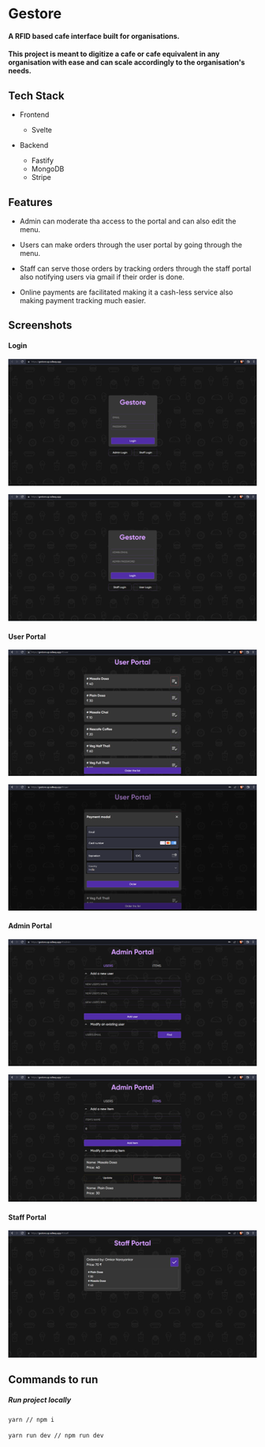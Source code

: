 # Gestore

#### A RFID based cafe interface built for organisations.

#### This project is meant to digitize a cafe or cafe equivalent in any organisation with ease and can scale accordingly to the organisation's needs.

## Tech Stack

- Frontend

  - Svelte

- Backend

  - Fastify
  - MongoDB
  - Stripe

## Features

- Admin can moderate tha access to the portal and can also edit the menu.

- Users can make orders through the user portal by going through the menu.

- Staff can serve those orders by tracking orders through the staff portal also notifying users via gmail if their order is done.

- Online payments are facilitated making it a cash-less service also making payment tracking much easier.

## Screenshots

#### Login

![User Login](/screenshots/UserLogin.png)

![Admin Login](/screenshots/AdminLogin.png)

#### User Portal

![User Portal](/screenshots/UserPortal.png)

![User Portal Payment Modal](/screenshots/UserPortal-Payment.png)

#### Admin Portal

![Admin Portal Users Section](/screenshots/AdminPortal-Users.png)

![Admin Portal Items Section](/screenshots/AdminPortal-Items.png)

#### Staff Portal

![Staff Portal](/screenshots/StaffPortal.png)

## Commands to run

##### Run project locally

```
yarn // npm i

yarn run dev // npm run dev
```

